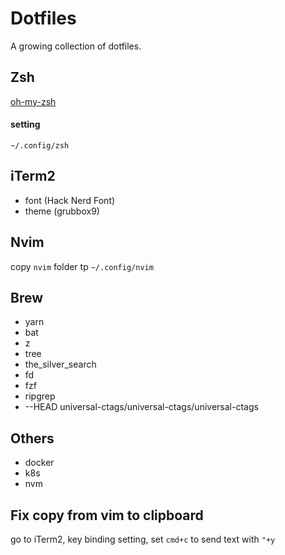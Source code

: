 # Dotfiles

A growing collection of dotfiles.

## Zsh

[oh-my-zsh](https://github.com/ohmyzsh/ohmyzsh)

#### setting

`~/.config/zsh`

## iTerm2

- font (Hack Nerd Font)
- theme (grubbox9)

## Nvim

copy `nvim` folder tp `~/.config/nvim`

## Brew

- yarn
- bat
- z
- tree
- the_silver_search
- fd
- fzf
- ripgrep
- --HEAD universal-ctags/universal-ctags/universal-ctags

## Others

- docker
- k8s
- nvm

## Fix copy from vim to clipboard

go to iTerm2, key binding setting, set `cmd+c` to send text with `"+y`
